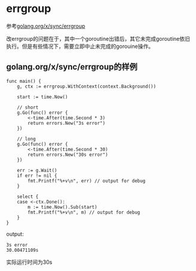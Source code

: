 # errgroup

参考[golang.org/x/sync/errgroup](https://godoc.org/golang.org/x/sync/errgroup)

改errgroup的问题在于，其中一个goroutine出错后，其它未完成goroutine依旧执行。但是有些情况下，需要立即中止未完成的gorouine操作。

## golang.org/x/sync/errgroup的样例

```golang
func main() {
	g, ctx := errgroup.WithContext(context.Background())

	start := time.Now()

	// short
	g.Go(func() error {
		<-time.After(time.Second * 3)
		return errors.New("3s error")
	})

	// long
	g.Go(func() error {
		<-time.After(time.Second * 30)
		return errors.New("30s error")
	})

	err := g.Wait()
	if err != nil {
		fmt.Printf("%+v\n", err) // output for debug
	}

	select {
	case <-ctx.Done():
		m := time.Now().Sub(start)
		fmt.Printf("%+v\n", m) // output for debug
	}
}
```

output:

```
3s error                                                                            
30.00471109s 
```

实际运行时间为30s
